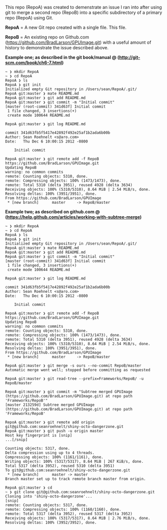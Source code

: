 This repo (RepoA) was created to demenstrate an issue I ran into after using git to merge a second repo (RepoB) into a specific subdirectory of a primary repo (RepoA) using Git.

**RepoA** = A new Git repo created with a single file. This file.

**RepoB** = An existing repo on Github.com (https://github.com/BradLarson/GPUImage.git) with a useful amount of history to demonstrate the issue described above.


**Example one; as described in the git book/manual @ (**http://git-scm.com/book/ch6-7.html**)**

    ~ ❯ mkdir RepoA
    ~ ❯ cd RepoA 
    RepoA ❯ ls
    RepoA ❯ git init
    Initialized empty Git repository in /Users/sean/RepoA/.git/
    RepoA git:master ❯ mate README.md 
    RepoA git:master ❯ git add README.md 
    RepoA git:master ❯ git commit -m "Initial commit"
    [master (root-commit) 341d63f] Initial commit
     1 file changed, 3 insertions(+)
     create mode 100644 README.md

    RepoA git:master ❯ git log README.md

    commit 341d63fb5f5417e42892f492e25af1b2ada6b00b
    Author: Sean Roehnelt <s@aro.com>
    Date:   Thu Dec 6 10:00:15 2012 -0800

        Initial commit

    RepoA git:master ❯ git remote add -f RepoB https://github.com/BradLarson/GPUImage.git
    Updating RepoB
    warning: no common commits
    remote: Counting objects: 5310, done.
    remote: Compressing objects: 100% (1473/1473), done.
    remote: Total 5310 (delta 3951), reused 4928 (delta 3634)
    Receiving objects: 100% (5310/5310), 8.64 MiB | 2.54 MiB/s, done.
    Resolving deltas: 100% (3951/3951), done.
    From https://github.com/BradLarson/GPUImage
     * [new branch]      master     -> RepoB/master


**Example two; as described on github.com @ (**https://help.github.com/articles/working-with-subtree-merge**)**

    ~ ❯ mkdir RepoA
    ~ ❯ cd RepoA 
    RepoA ❯ ls
    RepoA ❯ git init
    Initialized empty Git repository in /Users/sean/RepoA/.git/
    RepoA git:master ❯ mate README.md 
    RepoA git:master ❯ git add README.md 
    RepoA git:master ❯ git commit -m "Initial commit"
    [master (root-commit) 341d63f] Initial commit
     1 file changed, 3 insertions(+)
     create mode 100644 README.md
    
    RepoA git:master ❯ git log README.md
    
    commit 341d63fb5f5417e42892f492e25af1b2ada6b00b
    Author: Sean Roehnelt <s@aro.com>
    Date:   Thu Dec 6 10:00:15 2012 -0800
    
        Initial commit
    
    RepoA git:master ❯ git remote add -f RepoB https://github.com/BradLarson/GPUImage.git
    Updating RepoB
    warning: no common commits
    remote: Counting objects: 5310, done.
    remote: Compressing objects: 100% (1473/1473), done.
    remote: Total 5310 (delta 3951), reused 4928 (delta 3634)
    Receiving objects: 100% (5310/5310), 8.64 MiB | 2.54 MiB/s, done.
    Resolving deltas: 100% (3951/3951), done.
    From https://github.com/BradLarson/GPUImage
     * [new branch]      master     -> RepoB/master

    RepoA git:master ❯ git merge -s ours --no-commit RepoB/master
    Automatic merge went well; stopped before committing as requested
    
    RepoA git:master ❯ git read-tree --prefix=Frameworks/RepoB/ -u RepoB/master
    
    RepoA git:master ❯ git commit -m "Subtree merged GPUImage (https://github.com/BradLarson/GPUImage.git) at repo path 'Frameworks/RepoB'"
    [master 213259d] Subtree merged GPUImage (https://github.com/BradLarson/GPUImage.git) at repo path 'Frameworks/RepoB'
    
    RepoA git:master ❯ git remote add origin git@github.com:seanroehnelt/shiny-octo-dangerzone.git
    RepoA git:master ❯ git push -u origin master
    Host key fingerprint is [snip]
    ...[/snip]

    Counting objects: 5317, done.
    Delta compression using up to 4 threads.
    Compressing objects: 100% (1161/1161), done.
    Writing objects: 100% (5317/5317), 8.64 MiB | 267 KiB/s, done.
    Total 5317 (delta 3952), reused 5310 (delta 3951)
    To git@github.com:seanroehnelt/shiny-octo-dangerzone.git
     * [new branch]      master -> master
    Branch master set up to track remote branch master from origin.
    
    RepoA git:master ❯ cd
    ~ ❯ git clone git@github.com:seanroehnelt/shiny-octo-dangerzone.git
    Cloning into 'shiny-octo-dangerzone'...
    [snip]
    remote: Counting objects: 5317, done.
    remote: Compressing objects: 100% (1160/1160), done.
    remote: Total 5317 (delta 3952), reused 5317 (delta 3952)
    Receiving objects: 100% (5317/5317), 8.64 MiB | 2.76 MiB/s, done.
    Resolving deltas: 100% (3952/3952), done.
    